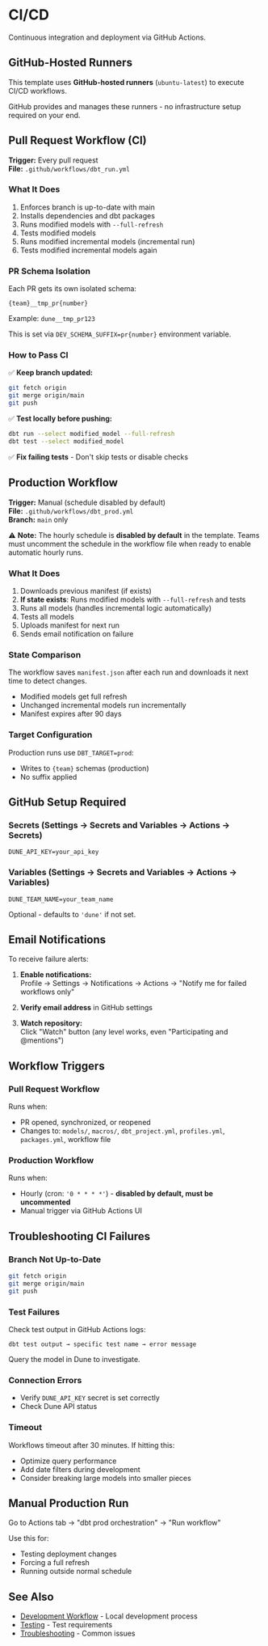 # CI/CD

Continuous integration and deployment via GitHub Actions.

## GitHub-Hosted Runners

This template uses **GitHub-hosted runners** (`ubuntu-latest`) to execute CI/CD workflows. 

GitHub provides and manages these runners - no infrastructure setup required on your end.

## Pull Request Workflow (CI)

**Trigger:** Every pull request  
**File:** `.github/workflows/dbt_run.yml`

### What It Does

1. Enforces branch is up-to-date with main
2. Installs dependencies and dbt packages
3. Runs modified models with `--full-refresh`
4. Tests modified models
5. Runs modified incremental models (incremental run)
6. Tests modified incremental models again

### PR Schema Isolation

Each PR gets its own isolated schema:

```
{team}__tmp_pr{number}
```

Example: `dune__tmp_pr123`

This is set via `DEV_SCHEMA_SUFFIX=pr{number}` environment variable.

### How to Pass CI

✅ **Keep branch updated:**
```bash
git fetch origin
git merge origin/main
git push
```

✅ **Test locally before pushing:**
```bash
dbt run --select modified_model --full-refresh
dbt test --select modified_model
```

✅ **Fix failing tests** - Don't skip tests or disable checks

## Production Workflow

**Trigger:** Manual (schedule disabled by default)  
**File:** `.github/workflows/dbt_prod.yml`  
**Branch:** `main` only

⚠️ **Note:** The hourly schedule is **disabled by default** in the template. Teams must uncomment the schedule in the workflow file when ready to enable automatic hourly runs.

### What It Does

1. Downloads previous manifest (if exists)
2. **If state exists**: Runs modified models with `--full-refresh` and tests
3. Runs all models (handles incremental logic automatically)
4. Tests all models
5. Uploads manifest for next run
6. Sends email notification on failure

### State Comparison

The workflow saves `manifest.json` after each run and downloads it next time to detect changes.

- Modified models get full refresh
- Unchanged incremental models run incrementally
- Manifest expires after 90 days

### Target Configuration

Production runs use `DBT_TARGET=prod`:
- Writes to `{team}` schemas (production)
- No suffix applied

## GitHub Setup Required

### Secrets (Settings → Secrets and Variables → Actions → Secrets)

```
DUNE_API_KEY=your_api_key
```

### Variables (Settings → Secrets and Variables → Actions → Variables)

```
DUNE_TEAM_NAME=your_team_name
```

Optional - defaults to `'dune'` if not set.

## Email Notifications

To receive failure alerts:

1. **Enable notifications:**  
   Profile → Settings → Notifications → Actions → "Notify me for failed workflows only"

2. **Verify email address** in GitHub settings

3. **Watch repository:**  
   Click "Watch" button (any level works, even "Participating and @mentions")

## Workflow Triggers

### Pull Request Workflow

Runs when:
- PR opened, synchronized, or reopened
- Changes to: `models/`, `macros/`, `dbt_project.yml`, `profiles.yml`, `packages.yml`, workflow file

### Production Workflow

Runs when:
- Hourly (cron: `'0 * * * *'`) - **disabled by default, must be uncommented**
- Manual trigger via GitHub Actions UI

## Troubleshooting CI Failures

### Branch Not Up-to-Date

```bash
git fetch origin
git merge origin/main
git push
```

### Test Failures

Check test output in GitHub Actions logs:
```
dbt test output → specific test name → error message
```

Query the model in Dune to investigate.

### Connection Errors

- Verify `DUNE_API_KEY` secret is set correctly
- Check Dune API status

### Timeout

Workflows timeout after 30 minutes. If hitting this:
- Optimize query performance
- Add date filters during development
- Consider breaking large models into smaller pieces

## Manual Production Run

Go to Actions tab → "dbt prod orchestration" → "Run workflow"

Use this for:
- Testing deployment changes
- Forcing a full refresh
- Running outside normal schedule

## See Also

- [Development Workflow](development-workflow.md) - Local development process
- [Testing](testing.md) - Test requirements
- [Troubleshooting](troubleshooting.md) - Common issues

